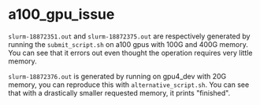 # a100_gpu_issue
`slurm-18872351.out` and `slurm-18872375.out` are respectively generated by running the `submit_script.sh` on a100 gpus with 100G and 400G memory. You can see that it errors out even thought the operation requires very little memory.

`slurm-18872376.out` is generated by running on gpu4_dev with 20G memory, you can reproduce this with `alternative_script.sh`. You can see that with a drastically smaller requested memory, it prints "finished".
